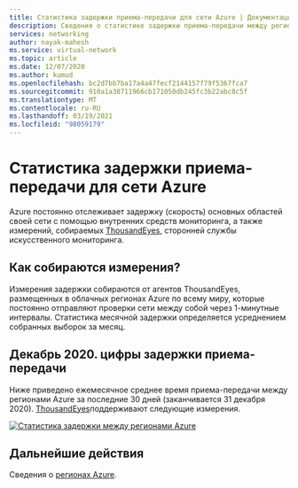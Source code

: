 ```yaml
---
title: Статистика задержки приема-передачи для сети Azure | Документация Майкрософт
description: Сведения о статистике задержки приема-передачи между регионами Azure.
services: networking
author: nayak-mahesh
ms.service: virtual-network
ms.topic: article
ms.date: 12/07/2020
ms.author: kumud
ms.openlocfilehash: bc2d7bb7ba17a4a47fecf2144157f79f5367fca7
ms.sourcegitcommit: 910a1a38711966cb171050db245fc3b22abc8c5f
ms.translationtype: MT
ms.contentlocale: ru-RU
ms.lasthandoff: 03/19/2021
ms.locfileid: "98059179"
---
```

# <a name="azure-network-round-trip-latency-statistics"></a>Статистика задержки приема-передачи для сети Azure

Azure постоянно отслеживает задержку (скорость) основных областей своей сети с помощью внутренних средств мониторинга, а также измерений, собираемых [ThousandEyes](https://thousandeyes.com), сторонней службы искусственного мониторинга.

## <a name="how-are-the-measurements-collected"></a>Как собираются измерения?

Измерения задержки собираются от агентов ThousandEyes, размещенных в облачных регионах Azure по всему миру, которые постоянно отправляют проверки сети между собой через 1-минутные интервалы. Статистика месячной задержки определяется усреднением собранных выборок за месяц.

## <a name="december-2020-round-trip-latency-figures"></a>Декабрь 2020. цифры задержки приема-передачи

Ниже приведено ежемесячное среднее время приема-передачи между регионами Azure за последние 30 дней (заканчивается 31 декабря 2020). [ThousandEyes](https://thousandeyes.com)поддерживают следующие измерения.

[![Статистика задержки между регионами Azure](media/azure-network-latency/azure-network-latency.png)](media/azure-network-latency/azure-network-latency.png#lightbox)

## <a name="next-steps"></a>Дальнейшие действия

Сведения о [регионах Azure](https://azure.microsoft.com/global-infrastructure/regions/).

